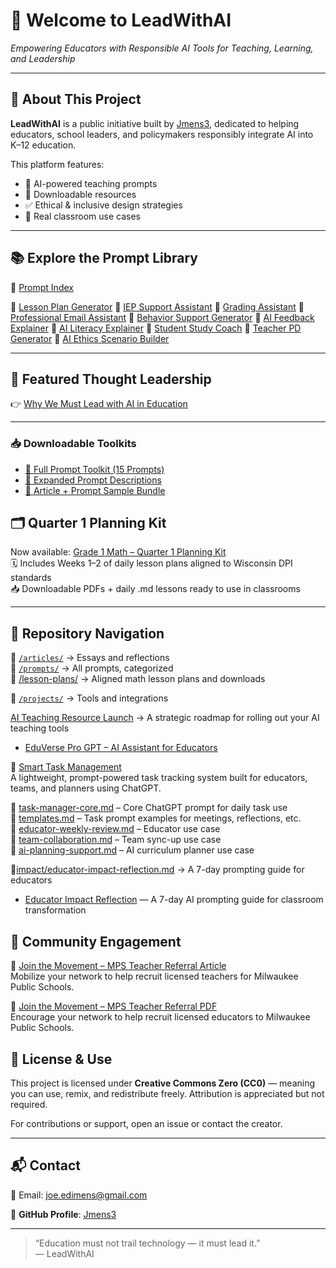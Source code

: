 # 🌟 Welcome to LeadWithAI  
*Empowering Educators with Responsible AI Tools for Teaching, Learning, and Leadership*

---

## 📌 About This Project

**LeadWithAI** is a public initiative built by [Jmens3](https://github.com/Jmens3), dedicated to helping educators, school leaders, and policymakers responsibly integrate AI into K–12 education.

This platform features:
- 🧠 AI-powered teaching prompts  
- 📄 Downloadable resources  
- ✅ Ethical & inclusive design strategies  
- 🎯 Real classroom use cases

---

## 📚 Explore the Prompt Library

📘 [Prompt Index](/prompts/index.md) 

📁 [Lesson Plan Generator](/prompts/lesson-plan-generator.md) 
📁 [IEP Support Assistant](/prompts/iep-support-assistant.md)
📁 [Grading Assistant](/prompts/grading-assistant.md)
📁 [Professional Email Assistant](/prompts/professional-email-assistant.md)
📁 [Behavior Support Generator](/prompts/behavior-support-generator.md)
📁 [AI Feedback Explainer](/prompts/ai-feedback-explainer.md)
📁 [AI Literacy Explainer](/prompts/ai-literacy-explainer.md)
📁 [Student Study Coach](/prompts/ai-study-coach-reflection-guide.md)
📁 [Teacher PD Generator](/prompts/teacher-pd-generator.md)
📁 [AI Ethics Scenario Builder](/prompts/ai-ethics-scenario.md)


---

## 📝 Featured Thought Leadership

👉 [Why We Must Lead with AI in Education](articles/why-we-must-lead-with-ai.md)

---

### 📥 Downloadable Toolkits

- [📘 Full Prompt Toolkit (15 Prompts)](LeadWithAI_15_Prompts_Expanded.pdf)
- [📘 Expanded Prompt Descriptions](LeadWithAI_10_Prompts_Expanded.pdf)
- [📘 Article + Prompt Sample Bundle](Why_AI_Lead_in_Education_and_Lesson_Plan_Generator.pdf)

 
## 🗂️ Quarter 1 Planning Kit

Now available: [Grade 1 Math – Quarter 1 Planning Kit](lesson-plans/)  
🗓️ Includes Weeks 1–2 of daily lesson plans aligned to Wisconsin DPI standards  
📥 Downloadable PDFs + daily .md lessons ready to use in classrooms

---

## 🧭 Repository Navigation

📁 [`/articles/`](articles/) → Essays and reflections  
📁 [`/prompts/`](prompts/) → All prompts, categorized  
📁 [/lesson-plans/](lesson-plans/index.md) → Aligned math lesson plans and downloads

  
📁 [`/projects/`](projects/) → Tools and integrations

[AI Teaching Resource Launch](projects/ai-companion-launch-plan.md) → A strategic roadmap for rolling out your AI teaching tools

- [EduVerse Pro GPT – AI Assistant for Educators](./projects/eduverse-pro-gpt.md)

📁 [Smart Task Management](projects/smart-task-manager/README.md)  
A lightweight, prompt-powered task tracking system built for educators, teams, and planners using ChatGPT.


📄 [task-manager-core.md](https://github.com/Jmens3/LeadwithAI/blob/main/projects/smart-task-manager/projects/smart-task-manager/task-manager-core.md) – Core ChatGPT prompt for daily task use  
📄 [templates.md](https://github.com/Jmens3/LeadwithAI/blob/main/projects/smart-task-manager/projects/smart-task-manager/templates.md) – Task prompt examples for meetings, reflections, etc.  
📄 [educator-weekly-review.md](https://github.com/Jmens3/LeadwithAI/blob/main/projects/smart-task-manager/projects/smart-task-manager/educator-weekly-review.md) – Educator use case  
📄 [team-collaboration.md](https://github.com/Jmens3/LeadwithAI/blob/main/projects/smart-task-manager/projects/smart-task-manager/team-collaboration.md) – Team sync-up use case  
📄 [ai-planning-support.md](https://github.com/Jmens3/LeadwithAI/blob/main/projects/smart-task-manager/projects/smart-task-manager/ai-planning-support.md) – AI curriculum planner use case  


📁[impact/educator-impact-reflection.md](impact/educator-impact-reflection.md) → A 7-day prompting guide for educators

- [Educator Impact Reflection](impact/educator-impact-reflection.md) — A 7-day AI prompting guide for classroom transformation

## 📣 Community Engagement
 📢 [Join the Movement – MPS Teacher Referral Article](impact/join-the-movement.md)  
Mobilize your network to help recruit licensed teachers for Milwaukee Public Schools.

📣 [Join the Movement – MPS Teacher Referral PDF](impact/join-the-movement-safe.pdf)  
Encourage your network to help recruit licensed educators to Milwaukee Public Schools.


## 📜 License & Use

This project is licensed under **Creative Commons Zero (CC0)** — meaning you can use, remix, and redistribute freely. Attribution is appreciated but not required.

For contributions or support, open an issue or contact the creator.

---

## 📬 Contact

📧 Email: joe.edimens@gmail.com

🔗 **GitHub Profile**: [Jmens3](https://github.com/Jmens3)

---

> “Education must not trail technology — it must lead it.”  
> — LeadWithAI
